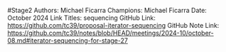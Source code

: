 #Stage2
Authors: Michael Ficarra
Champions: Michael Ficarra
Date: October 2024
Link Titles: sequencing
GitHub Link: https://github.com/tc39/proposal-iterator-sequencing
GitHub Note Link: https://github.com/tc39/notes/blob/HEAD/meetings/2024-10/october-08.md#iterator-sequencing-for-stage-27
